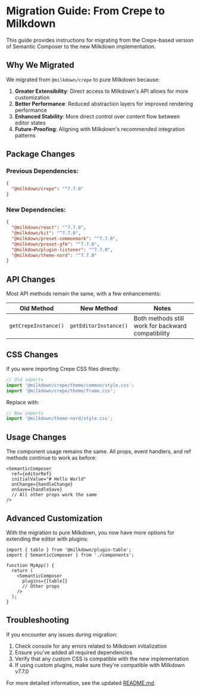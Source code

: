 # Migration Guide: From Crepe to Milkdown

This guide provides instructions for migrating from the Crepe-based version of Semantic Composer to the new Milkdown implementation.

## Why We Migrated

We migrated from `@milkdown/crepe` to pure Milkdown because:

1. **Greater Extensibility**: Direct access to Milkdown's API allows for more customization
2. **Better Performance**: Reduced abstraction layers for improved rendering performance
3. **Enhanced Stability**: More direct control over content flow between editor states
4. **Future-Proofing**: Aligning with Milkdown's recommended integration patterns

## Package Changes

### Previous Dependencies:
```json
{
  "@milkdown/crepe": "^7.7.0"
}
```

### New Dependencies:
```json
{
  "@milkdown/react": "^7.7.0",
  "@milkdown/kit": "^7.7.0",
  "@milkdown/preset-commonmark": "^7.7.0",
  "@milkdown/preset-gfm": "^7.7.0",
  "@milkdown/plugin-listener": "^7.7.0",
  "@milkdown/theme-nord": "^7.7.0"
}
```

## API Changes

Most API methods remain the same, with a few enhancements:

| Old Method | New Method | Notes |
|------------|------------|-------|
| `getCrepeInstance()` | `getEditorInstance()` | Both methods still work for backward compatibility |

## CSS Changes

If you were importing Crepe CSS files directly:

```typescript
// Old imports
import '@milkdown/crepe/theme/common/style.css';
import '@milkdown/crepe/theme/frame.css';
```

Replace with:

```typescript
// New imports
import '@milkdown/theme-nord/style.css';
```

## Usage Changes

The component usage remains the same. All props, event handlers, and ref methods continue to work as before:

```tsx
<SemanticComposer
  ref={editorRef}
  initialValue="# Hello World"
  onChange={handleChange}
  onSave={handleSave}
  // All other props work the same
/>
```

## Advanced Customization

With the migration to pure Milkdown, you now have more options for extending the editor with plugins:

```tsx
import { table } from '@milkdown/plugin-table';
import { SemanticComposer } from './components';

function MyApp() {
  return (
    <SemanticComposer
      plugins={[table]}
      // Other props
    />
  );
}
```

## Troubleshooting

If you encounter any issues during migration:

1. Check console for any errors related to Milkdown initialization
2. Ensure you've added all required dependencies
3. Verify that any custom CSS is compatible with the new implementation
4. If using custom plugins, make sure they're compatible with Milkdown v7.7.0

For more detailed information, see the updated [README.md](./README.md).